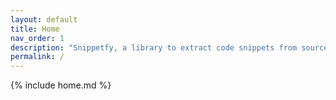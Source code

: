 ```yaml
---
layout: default
title: Home
nav_order: 1
description: "Snippetfy, a library to extract code snippets from source files. Never deal with broken code samples in your documentation and books anymore, make sure they are actual working code."
permalink: /
---
```


{% include home.md %}
